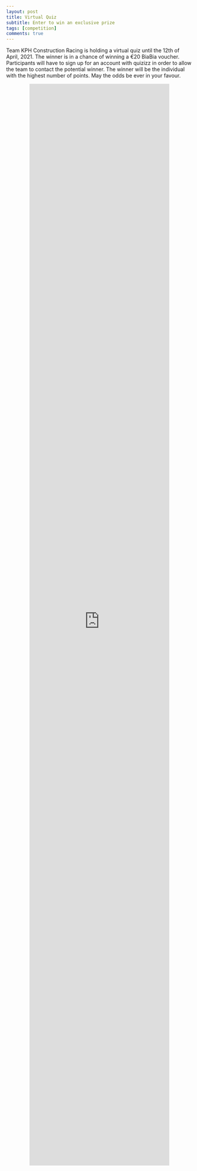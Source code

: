 ```yaml
---
layout: post
title: Virtual Quiz
subtitle: Enter to win an exclusive prize
tags: [competition]
comments: true
---
```


Team KPH Construction Racing is holding a virtual quiz until the 12th of April, 2021. The winner is in a chance of winning a €20 BiaBia voucher. Participants will have to sign up for an account with quizizz in order to allow the team to contact the potential winner. The winner will be the individual with the highest number of points. May the odds be ever in your favour.

<center>
    <p><iframe style="border: none;" src="https://quizizz.com/join?gc=50957858" width="75%" height="75%" name="iFrame Name"></iframe></p>
</center>